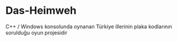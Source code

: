 # Das-Heimweh
C++ / Windows konsolunda oynanan Türkiye illerinin plaka kodlarının sorulduğu oyun projesidir

